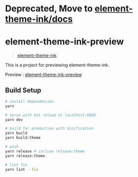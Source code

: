 # Deprecated, Move to [element-theme-ink/docs](https://github.com/YunYouJun/element-theme-ink/tree/master/docs)

# element-theme-ink-preview

> [element-theme-ink](https://github.com/YunYouJun/element-theme-ink).

This is a project for previewing element-theme-ink.

Preview : [element-theme-ink-preview](https://ink.yunyoujun.cn/)

## Build Setup

```bash
# install dependencies
yarn

# serve with hot reload at localhost:8080
yarn dev

# build for production with minification
yarn build
yarn build:theme

# push
yarn release # incluse release:theme
yarn release:theme

# lint fix
yarn lint --fix
```
